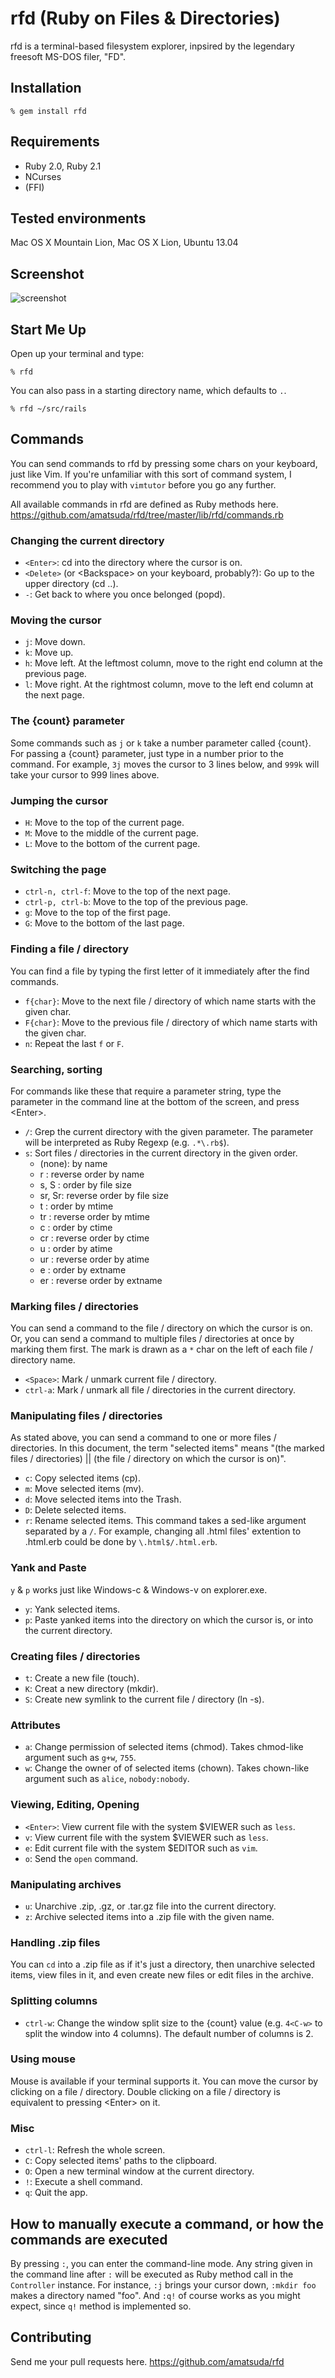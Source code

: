 # rfd (Ruby on Files & Directories)

rfd is a terminal-based filesystem explorer, inpsired by the legendary freesoft MS-DOS filer, "FD".

## Installation

    % gem install rfd

## Requirements

* Ruby 2.0, Ruby 2.1
* NCurses
* (FFI)

## Tested environments

Mac OS X Mountain Lion, Mac OS X Lion, Ubuntu 13.04

## Screenshot

![screenshot](https://www.evernote.com/shard/s20/sh/a0a275ee-39b5-4ba4-9374-8534f4ee2a24/377c504f45f17a75eb2ea12bd015b6ee/deep/0/rfd_screenshot.png)

## Start Me Up

Open up your terminal and type:

    % rfd

You can also pass in a starting directory name, which defaults to `.`.

    % rfd ~/src/rails

## Commands

You can send commands to rfd by pressing some chars on your keyboard, just like Vim.
If you're unfamiliar with this sort of command system, I recommend you to play with `vimtutor` before you go any further.

All available commands in rfd are defined as Ruby methods here. https://github.com/amatsuda/rfd/tree/master/lib/rfd/commands.rb

### Changing the current directory

* `<Enter>`: cd into the directory where the cursor is on.
* `<Delete>` (or \<Backspace\> on your keyboard, probably?): Go up to the upper directory (cd ..).
* `-`: Get back to where you once belonged (popd).

### Moving the cursor

* `j`: Move down.
* `k`: Move up.
* `h`: Move left. At the leftmost column, move to the right end column at the previous page.
* `l`: Move right. At the rightmost column, move to the left end column at the next page.

### The {count} parameter

Some commands such as `j` or `k` take a number parameter called {count}. For passing a {count} parameter, just type in a number prior to the command.
For example, `3j` moves the cursor to 3 lines below, and `999k` will take your cursor to 999 lines above.

### Jumping the cursor

* `H`: Move to the top of the current page.
* `M`: Move to the middle of the current page.
* `L`: Move to the bottom of the current page.

### Switching the page

* `ctrl-n, ctrl-f`: Move to the top of the next page.
* `ctrl-p, ctrl-b`: Move to the top of the previous page.
* `g`: Move to the top of the first page.
* `G`: Move to the bottom of the last page.

### Finding a file / directory

You can find a file by typing the first letter of it immediately after the find commands.

* `f{char}`: Move to the next file / directory of which name starts with the given char.
* `F{char}`: Move to the previous file / directory of which name starts with the given char.
* `n`: Repeat the last `f` or `F`.

### Searching, sorting

For commands like these that require a parameter string, type the parameter in the command line at the bottom of the screen, and press \<Enter\>.

* `/`: Grep the current directory with the given parameter. The parameter will be interpreted as Ruby Regexp (e.g. `.*\.rb$`).
* `s`: Sort files / directories in the current directory in the given order.
    * (none): by name
    * r     : reverse order by name
    * s, S  : order by file size
    * sr, Sr: reverse order by file size
    * t     : order by mtime
    * tr    : reverse order by mtime
    * c     : order by ctime
    * cr    : reverse order by ctime
    * u     : order by atime
    * ur    : reverse order by atime
    * e     : order by extname
    * er    : reverse order by extname

### Marking files / directories

You can send a command to the file / directory on which the cursor is on. Or, you can send a command to multiple files / directories at once by marking them first.
The mark is drawn as a `*` char on the left of each file / directory name.

* `<Space>`: Mark / unmark current file / directory.
* `ctrl-a`: Mark / unmark all file / directories in the current directory.

### Manipulating files / directories

As stated above, you can send a command to one or more files / directories. In this document, the term "selected items" means "(the marked files / directories) || (the file / directory on which the cursor is on)".

* `c`: Copy selected items (cp).
* `m`: Move selected items (mv).
* `d`: Move selected items into the Trash.
* `D`: Delete selected items.
* `r`: Rename selected items. This command takes a sed-like argument separated by a `/`. For example, changing all .html files' extention to .html.erb could be done by `\.html$/.html.erb`.

### Yank and Paste

`y` & `p` works just like Windows-c & Windows-v on explorer.exe.

* `y`: Yank selected items.
* `p`: Paste yanked items into the directory on which the cursor is, or into the current directory.

### Creating files / directories

* `t`: Create a new file (touch).
* `K`: Creat a new directory (mkdir).
* `S`: Create new symlink to the current file / directory (ln -s).

### Attributes

* `a`: Change permission of selected items (chmod). Takes chmod-like argument such as `g+w`, `755`.
* `w`: Change the owner of of selected items (chown). Takes chown-like argument such as `alice`, `nobody:nobody`.

### Viewing, Editing, Opening

* `<Enter>`: View current file with the system $VIEWER such as `less`.
* `v`: View current file with the system $VIEWER such as `less`.
* `e`: Edit current file with the system $EDITOR such as `vim`.
* `o`: Send the `open` command.

### Manipulating archives

* `u`: Unarchive .zip, .gz, or .tar.gz file into the current directory.
* `z`: Archive selected items into a .zip file with the given name.

### Handling .zip files

You can `cd` into a .zip file as if it's just a directory, then unarchive selected items, view files in it, and even create new files or edit files in the archive.

### Splitting columns

* `ctrl-w`: Change the window split size to the {count} value (e.g. `4<C-w>` to split the window into 4 columns). The default number of columns is 2.

### Using mouse

Mouse is available if your terminal supports it. You can move the cursor by clicking on a file / directory. Double clicking on a file / directory is equivalent to pressing \<Enter\> on it.

### Misc

* `ctrl-l`: Refresh the whole screen.
* `C`: Copy selected items' paths to the clipboard.
* `O`: Open a new terminal window at the current directory.
* `!`: Execute a shell command.
* `q`: Quit the app.

## How to manually execute a command, or how the commands are executed

By pressing `:`, you can enter the command-line mode. Any string given in the command line after `:` will be executed as Ruby method call in the `Controller` instance.
For instance, `:j` brings your cursor down, `:mkdir foo` makes a directory named "foo". And `:q!` of course works as you might expect, since `q!` method is implemented so.

## Contributing

Send me your pull requests here. https://github.com/amatsuda/rfd
